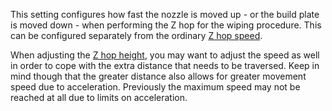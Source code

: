 This setting configures how fast the nozzle is moved up - or the build plate is moved down - when performing the Z hop for the wiping procedure. This can be configured separately from the ordinary [Z hop speed](../speed/speed_z_hop.md).

When adjusting the [Z hop height](wipe_hop_amount.md), you may want to adjust the speed as well in order to cope with the extra distance that needs to be traversed. Keep in mind though that the greater distance also allows for greater movement speed due to acceleration. Previously the maximum speed may not be reached at all due to limits on acceleration.
